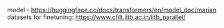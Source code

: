 model - https://huggingface.co/docs/transformers/en/model_doc/marian
<br>datasets for finetuning:
https://www.cfilt.iitb.ac.in/iitb_parallel/
